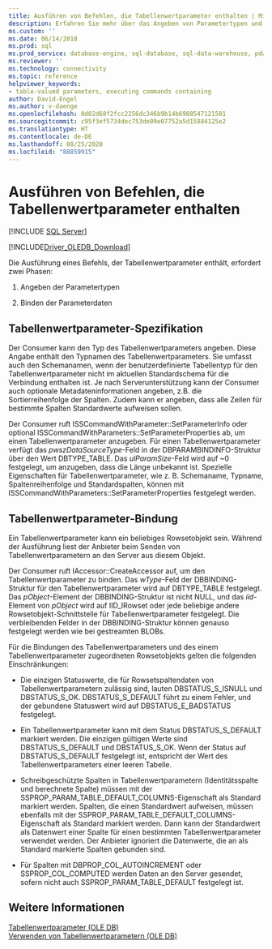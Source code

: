 ```yaml
---
title: Ausführen von Befehlen, die Tabellenwertparameter enthalten | Microsoft-Dokumentation
description: Erfahren Sie mehr über das Angeben von Parametertypen und das Binden von Parameterdaten bei der Ausführung eines Befehls mit Parametern mit Tabellenwerten im OLE DB-Treiber für SQL Server.
ms.custom: ''
ms.date: 06/14/2018
ms.prod: sql
ms.prod_service: database-engine, sql-database, sql-data-warehouse, pdw
ms.reviewer: ''
ms.technology: connectivity
ms.topic: reference
helpviewer_keywords:
- table-valued parameters, executing commands containing
author: David-Engel
ms.author: v-daenge
ms.openlocfilehash: 0d02d68f2fcc2256dc346b9b14b6988547121501
ms.sourcegitcommit: c95f3ef5734dec753de09e07752a5d15884125e2
ms.translationtype: HT
ms.contentlocale: de-DE
ms.lasthandoff: 08/25/2020
ms.locfileid: "88859915"
---
```

# <a name="executing-commands-containing-table-valued-parameters"></a>Ausführen von Befehlen, die Tabellenwertparameter enthalten
[!INCLUDE [SQL Server](../../../includes/applies-to-version/sql-asdb-asdbmi-asa-pdw.md)]

[!INCLUDE[Driver_OLEDB_Download](../../../includes/driver_oledb_download.md)]

  Die Ausführung eines Befehls, der Tabellenwertparameter enthält, erfordert zwei Phasen:  
  
1.  Angeben der Parametertypen  
  
2.  Binden der Parameterdaten  
  
## <a name="table-valued-parameter-specification"></a>Tabellenwertparameter-Spezifikation  
 Der Consumer kann den Typ des Tabellenwertparameters angeben. Diese Angabe enthält den Typnamen des Tabellenwertparameters. Sie umfasst auch den Schemanamen, wenn der benutzerdefinierte Tabellentyp für den Tabellenwertparameter nicht im aktuellen Standardschema für die Verbindung enthalten ist. Je nach Serverunterstützung kann der Consumer auch optionale Metadateninformationen angeben, z.B. die Sortierreihenfolge der Spalten. Zudem kann er angeben, dass alle Zeilen für bestimmte Spalten Standardwerte aufweisen sollen.  
  
 Der Consumer ruft ISSCommandWithParameter::SetParameterInfo oder optional ISSCommandWithParameters::SetParameterProperties ab, um einen Tabellenwertparameter anzugeben. Für einen Tabellenwertparameter verfügt das *pwszDataSourceType*-Feld in der DBPARAMBINDINFO-Struktur über den Wert DBTYPE_TABLE. Das *ulParamSize*-Feld wird auf ~0 festgelegt, um anzugeben, dass die Länge unbekannt ist. Spezielle Eigenschaften für Tabellenwertparameter, wie z. B. Schemaname, Typname, Spaltenreihenfolge und Standardspalten, können mit ISSCommandWithParameters::SetParameterProperties festgelegt werden.  
  
## <a name="table-valued-parameter-binding"></a>Tabellenwertparameter-Bindung  
 Ein Tabellenwertparameter kann ein beliebiges Rowsetobjekt sein. Während der Ausführung liest der Anbieter beim Senden von Tabellenwertparametern an den Server aus diesem Objekt.  
  
 Der Consumer ruft IAccessor::CreateAccessor auf, um den Tabellenwertparameter zu binden. Das *wType*-Feld der DBBINDING-Struktur für den Tabellenwertparameter wird auf DBTYPE_TABLE festgelegt. Das *pObject*-Element der DBBINDING-Struktur ist nicht NULL, und das *iid*-Element von *pObject* wird auf IID_IRowset oder jede beliebige andere Rowsetobjekt-Schnittstelle für Tabellenwertparameter festgelegt. Die verbleibenden Felder in der DBBINDING-Struktur können genauso festgelegt werden wie bei gestreamten BLOBs.  
  
 Für die Bindungen des Tabellenwertparameters und des einem Tabellenwertparameter zugeordneten Rowsetobjekts gelten die folgenden Einschränkungen:  
  
-   Die einzigen Statuswerte, die für Rowsetspaltendaten von Tabellenwertparametern zulässig sind, lauten DBSTATUS_S_ISNULL und DBSTATUS_S_OK. DBSTATUS_S_DEFAULT führt zu einem Fehler, und der gebundene Statuswert wird auf DBSTATUS_E_BADSTATUS festgelegt.  
  
-   Ein Tabellenwertparameter kann mit dem Status DBSTATUS_S_DEFAULT markiert werden. Die einzigen gültigen Werte sind DBSTATUS_S_DEFAULT und DBSTATUS_S_OK. Wenn der Status auf DBSTATUS_S_DEFAULT festgelegt ist, entspricht der Wert des Tabellenwertparameters einer leeren Tabelle.  
  
-   Schreibgeschützte Spalten in Tabellenwertparametern (Identitätsspalte und berechnete Spalte) müssen mit der SSPROP_PARAM_TABLE_DEFAULT_COLUMNS-Eigenschaft als Standard markiert werden. Spalten, die einen Standardwert aufweisen, müssen ebenfalls mit der SSPROP_PARAM_TABLE_DEFAULT_COLUMNS-Eigenschaft als Standard markiert werden. Dann kann der Standardwert als Datenwert einer Spalte für einen bestimmten Tabellenwertparameter verwendet werden. Der Anbieter ignoriert die Datenwerte, die an als Standard markierte Spalten gebunden sind.  
  
-   Für Spalten mit DBPROP_COL_AUTOINCREMENT oder SSPROP_COL_COMPUTED werden Daten an den Server gesendet, sofern nicht auch SSPROP_PARAM_TABLE_DEFAULT festgelegt ist.  
  
## <a name="see-also"></a>Weitere Informationen  
 [Tabellenwertparameter &#40;OLE DB&#41;](../../oledb/ole-db-table-valued-parameters/table-valued-parameters-ole-db.md)   
 [Verwenden von Tabellenwertparametern &#40;OLE DB&#41;](../../oledb/ole-db-how-to/use-table-valued-parameters-ole-db.md)  
  
  
